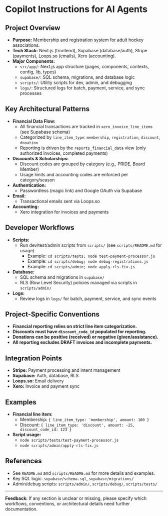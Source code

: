 # Copilot Instructions for AI Agents

## Project Overview

- **Purpose:** Membership and registration system for adult hockey associations.
- **Tech Stack:** Next.js (frontend), Supabase (database/auth), Stripe (payments), Loops.so (emails), Xero (accounting).
- **Major Components:**
  - `src/app/`: Next.js app structure (pages, components, contexts, config, lib, types)
  - `supabase/`: SQL schema, migrations, and database logic
  - `scripts/`: Utility scripts for dev, admin, and debugging
  - `logs/`: Structured logs for batch, payment, service, and sync processes

## Key Architectural Patterns

- **Financial Data Flow:**
  - All financial transactions are tracked in `xero_invoice_line_items` (see Supabase schema)
  - Categorized by `line_item_type`: `membership`, `registration`, `discount`, `donation`
  - Reporting is driven by the `reports_financial_data` view (only authorized invoices, completed payments)
- **Discounts & Scholarships:**
  - Discount codes are grouped by category (e.g., PRIDE, Board Member)
  - Usage limits and accounting codes are enforced per category/season
- **Authentication:**
  - Passwordless (magic link) and Google OAuth via Supabase
- **Email:**
  - Transactional emails sent via Loops.so
- **Accounting:**
  - Xero integration for invoices and payments

## Developer Workflows

- **Scripts:**
  - Run dev/test/admin scripts from `scripts/` (see `scripts/README.md` for usage)
    - Example: `cd scripts/tests; node test-payment-processor.js`
    - Example: `cd scripts/debug; node debug-registrations.js`
    - Example: `cd scripts/admin; node apply-rls-fix.js`
- **Database:**
  - SQL schema and migrations in `supabase/`
  - RLS (Row Level Security) policies managed via scripts in `scripts/admin/`
- **Logs:**
  - Review logs in `logs/` for batch, payment, service, and sync events

## Project-Specific Conventions

- **Financial reporting relies on strict line item categorization.**
- **Discounts must have `discount_code_id` populated for reporting.**
- **Donations can be positive (received) or negative (given/assistance).**
- **All reporting excludes DRAFT invoices and incomplete payments.**

## Integration Points

- **Stripe:** Payment processing and intent management
- **Supabase:** Auth, database, RLS
- **Loops.so:** Email delivery
- **Xero:** Invoice and payment sync

## Examples

- **Financial line item:**
  - Membership: `{ line_item_type: 'membership', amount: 100 }`
  - Discount: `{ line_item_type: 'discount', amount: -25, discount_code_id: 123 }`
- **Script usage:**
  - `node scripts/tests/test-payment-processor.js`
  - `node scripts/admin/apply-rls-fix.js`

## References

- See `README.md` and `scripts/README.md` for more details and examples.
- Key SQL logic: `supabase/schema.sql`, `supabase/migrations/`
- Admin/debug scripts: `scripts/admin/`, `scripts/debug/`, `scripts/tests/`

---
**Feedback:** If any section is unclear or missing, please specify which workflows, conventions, or architectural details need further documentation.
